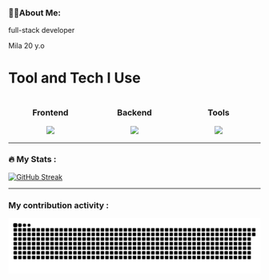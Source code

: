 
  


### 👩‍💻About Me: 
full-stack developer

Mila 20 y.o 
# Tool and Tech I Use

<div align="center">

<div style="display: flex; justify-content: space-around; width: 100%;">
  <div style="text-align: center; flex: 1;">
    <h3>Frontend</h3>
    <img src="https://skillicons.dev/icons?i=html,css,scss,js&perline=4">
  </div>
  <div style="text-align: center; flex: 1;">
    <h3>Backend</h3>
    <img src="https://skillicons.dev/icons?i=php,mysql,sqlite,go&perline=4">
  </div>
  <div style="text-align: center; flex: 1;">
    <h3>Tools</h3>
    <img src="https://skillicons.dev/icons?i=vscode,figma,ai,ps&perline=4">
  </div>
</div>

</div>



---
### :fire: My Stats :

[![GitHub Streak](https://github-readme-streak-stats.herokuapp.com?user=Deoships&theme=tokyonight&hide_border=true&border_radius=0&card_width=950)](https://git.io/streak-stats)

---
### My contribution activity :
![GitHub Snake SVG](https://github.com/Deoships/Deoships/blob/output/github-contribution-grid-snake-dark.svg)
